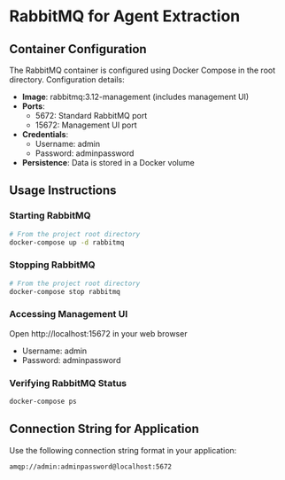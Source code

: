 # RabbitMQ for Agent Extraction

## Container Configuration

The RabbitMQ container is configured using Docker Compose in the root directory.
Configuration details:

- **Image**: rabbitmq:3.12-management (includes management UI)
- **Ports**:
  - 5672: Standard RabbitMQ port
  - 15672: Management UI port
- **Credentials**:
  - Username: admin
  - Password: adminpassword
- **Persistence**: Data is stored in a Docker volume

## Usage Instructions

### Starting RabbitMQ

```bash
# From the project root directory
docker-compose up -d rabbitmq
```

### Stopping RabbitMQ

```bash
# From the project root directory
docker-compose stop rabbitmq
```

### Accessing Management UI

Open http://localhost:15672 in your web browser
- Username: admin
- Password: adminpassword

### Verifying RabbitMQ Status

```bash
docker-compose ps
```

## Connection String for Application

Use the following connection string format in your application:

```
amqp://admin:adminpassword@localhost:5672
```
